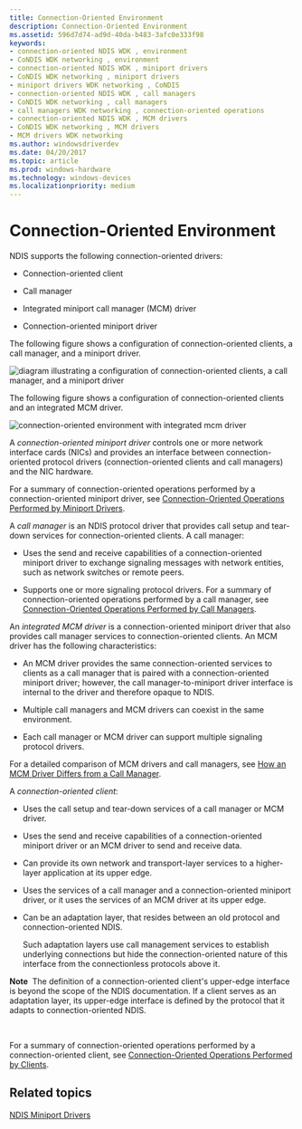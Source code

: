 ```yaml
---
title: Connection-Oriented Environment
description: Connection-Oriented Environment
ms.assetid: 596d7d74-ad9d-40da-b483-3afc0e333f98
keywords:
- connection-oriented NDIS WDK , environment
- CoNDIS WDK networking , environment
- connection-oriented NDIS WDK , miniport drivers
- CoNDIS WDK networking , miniport drivers
- miniport drivers WDK networking , CoNDIS
- connection-oriented NDIS WDK , call managers
- CoNDIS WDK networking , call managers
- call managers WDK networking , connection-oriented operations
- connection-oriented NDIS WDK , MCM drivers
- CoNDIS WDK networking , MCM drivers
- MCM drivers WDK networking
ms.author: windowsdriverdev
ms.date: 04/20/2017
ms.topic: article
ms.prod: windows-hardware
ms.technology: windows-devices
ms.localizationpriority: medium
---
```


# Connection-Oriented Environment





NDIS supports the following connection-oriented drivers:

-   Connection-oriented client

-   Call manager

-   Integrated miniport call manager (MCM) driver

-   Connection-oriented miniport driver

The following figure shows a configuration of connection-oriented clients, a call manager, and a miniport driver.

![diagram illustrating a configuration of connection-oriented clients, a call manager, and a miniport driver](images/conormed.png)

The following figure shows a configuration of connection-oriented clients and an integrated MCM driver.

![connection-oriented environment with integrated mcm driver](images/conorcli.png)

A *connection-oriented miniport driver* controls one or more network interface cards (NICs) and provides an interface between connection-oriented protocol drivers (connection-oriented clients and call managers) and the NIC hardware.

For a summary of connection-oriented operations performed by a connection-oriented miniport driver, see [Connection-Oriented Operations Performed by Miniport Drivers](connection-oriented-operations-performed-by-miniport-drivers.md).

A *call manager* is an NDIS protocol driver that provides call setup and tear-down services for connection-oriented clients. A call manager:

-   Uses the send and receive capabilities of a connection-oriented miniport driver to exchange signaling messages with network entities, such as network switches or remote peers.

-   Supports one or more signaling protocol drivers. For a summary of connection-oriented operations performed by a call manager, see [Connection-Oriented Operations Performed by Call Managers](connection-oriented-operations-performed-by-call-managers.md).

An *integrated MCM driver* is a connection-oriented miniport driver that also provides call manager services to connection-oriented clients. An MCM driver has the following characteristics:

-   An MCM driver provides the same connection-oriented services to clients as a call manager that is paired with a connection-oriented miniport driver; however, the call manager-to-miniport driver interface is internal to the driver and therefore opaque to NDIS.

-   Multiple call managers and MCM drivers can coexist in the same environment.

-   Each call manager or MCM driver can support multiple signaling protocol drivers.

For a detailed comparison of MCM drivers and call managers, see [How an MCM Driver Differs from a Call Manager](mcm-drivers-vs--call-managers.md).

A *connection-oriented client*:

-   Uses the call setup and tear-down services of a call manager or MCM driver.

-   Uses the send and receive capabilities of a connection-oriented miniport driver or an MCM driver to send and receive data.

-   Can provide its own network and transport-layer services to a higher-layer application at its upper edge.

-   Uses the services of a call manager and a connection-oriented miniport driver, or it uses the services of an MCM driver at its upper edge.

-   Can be an adaptation layer, that resides between an old protocol and connection-oriented NDIS.

    Such adaptation layers use call management services to establish underlying connections but hide the connection-oriented nature of this interface from the connectionless protocols above it.

**Note**  The definition of a connection-oriented client's upper-edge interface is beyond the scope of the NDIS documentation. If a client serves as an adaptation layer, its upper-edge interface is defined by the protocol that it adapts to connection-oriented NDIS.

 

For a summary of connection-oriented operations performed by a connection-oriented client, see [Connection-Oriented Operations Performed by Clients](connection-oriented-operations-performed-by-clients.md).

## Related topics


[NDIS Miniport Drivers](ndis-miniport-drivers2.md)

 

 






